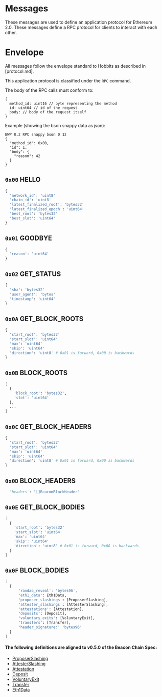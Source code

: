 # Messages

These messages are used to define an application protocol for Ethereum 2.0.
These messages define a RPC protocol for clients to interact with each other.

# Envelope

All messages follow the envelope standard to Hobbits as described in [protocol.md].

This application protocol is classified under the `RPC` command.

The body of the RPC calls must conform to:
```
{ 
  method_id: uint16 // byte representing the method
  id: uint64 // id of the request
  body: // body of the request itself
}
```

Example (showing the bson snappy data as json):
```
EWP 0.2 RPC snappy bson 0 12
{
  "method_id": 0x00,
  "id": 1,
  "body": {
    "reason": 42
  }
}
```

## `0x00` HELLO

```python
{
  'network_id': 'uint8'
  'chain_id': 'uint8'
  'latest_finalized_root': 'bytes32'
  'latest_finalized_epoch': 'uint64'
  'best_root': 'bytes32'
  'best_slot': 'uint64'
}
```

## `0x01` GOODBYE

```python
{
  'reason': 'uint64'
}

```

## `0x02` GET_STATUS
```python
{
  'sha': 'bytes32'
  'user_agent': 'bytes'
  'timestamp': 'uint64'
}
```

## `0x0A` GET_BLOCK_ROOTS

```python
{
  'start_root': 'bytes32'
  'start_slot': 'uint64'
  'max': 'uint64'
  'skip': 'uint64'
  'direction': 'uint8' # 0x01 is forward, 0x00 is backwards
}
```

## `0x0B` BLOCK_ROOTS

```python
[
  {
    'block_root': 'bytes32', 
    'slot': 'uint64'
  },
  ...
]
```


## `0x0C` GET_BLOCK_HEADERS

```python
{
  'start_root': 'bytes32'
  'start_slot': 'uint64'
  'max': 'uint64'
  'skip': 'uint64'
  'direction': 'uint8' # 0x01 is forward, 0x00 is backwards
}
```

## `0x0D` BLOCK_HEADERS

```python
  'headers': '[]BeaconBlockHeader'
```


## `0x0E`  GET_BLOCK_BODIES

```python
[
  {
    'start_root': 'bytes32'
    'start_slot': 'uint64'
    'max': 'uint64'
    'skip': 'uint64'
    'direction': 'uint8' # 0x01 is forward, 0x00 is backwards
  }
]
```

## `0x0F`  BLOCK_BODIES

```python
[
  {
      'randao_reveal': 'bytes96',
      'eth1_data': Eth1Data,
      'proposer_slashings': [ProposerSlashing],
      'attester_slashings': [AttesterSlashing],
      'attestations': [Attestation],
      'deposits': [Deposit],
      'voluntary_exits': [VoluntaryExit],
      'transfers': [Transfer],
      'header_signature:' 'bytes96'
  }
]
```

#### The following definitions are aligned to v0.5.0 of the Beacon Chain Spec:

- [ProposerSlashing](https://github.com/ethereum/eth2.0-specs/blob/v0.5.0/specs/core/0_beacon-chain.md#proposerslashing)  
- [AttesterSlashing](https://github.com/ethereum/eth2.0-specs/blob/v0.5.0/specs/core/0_beacon-chain.md#attesterslashing)  
- [Attestation](https://github.com/ethereum/eth2.0-specs/blob/v0.5.0/specs/core/0_beacon-chain.md#attestation)  
- [Deposit](https://github.com/ethereum/eth2.0-specs/blob/v0.5.0/specs/core/0_beacon-chain.md#deposit)  
- [VoluntaryExit](https://github.com/ethereum/eth2.0-specs/blob/v0.5.0/specs/core/0_beacon-chain.md#voluntaryexit)  
- [Transfer](https://github.com/ethereum/eth2.0-specs/blob/v0.5.0/specs/core/0_beacon-chain.md#transfer)
- [Eth1Data](https://github.com/ethereum/eth2.0-specs/blob/v0.5.0/specs/core/0_beacon-chain.md#eth1data)


